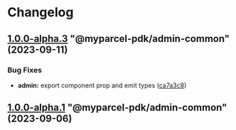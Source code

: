 # Changelog

<!-- MONODEPLOY:BELOW -->

## [1.0.0-alpha.3](https://github.com/myparcelnl/js-pdk/compare/@myparcel-pdk/admin-common@1.0.0-alpha.2...@myparcel-pdk/admin-common@1.0.0-alpha.3) "@myparcel-pdk/admin-common" (2023-09-11)


### Bug Fixes

* **admin:** export component prop and emit types ([ca7a3c8](https://github.com/myparcelnl/js-pdk/commit/ca7a3c83f774859494ca4c11831bbd6c7e755136))




## [1.0.0-alpha.1](https://github.com/myparcelnl/js-pdk/compare/@myparcel-pdk/admin-common@1.0.0-alpha.0...@myparcel-pdk/admin-common@1.0.0-alpha.1) "@myparcel-pdk/admin-common" (2023-09-06)


